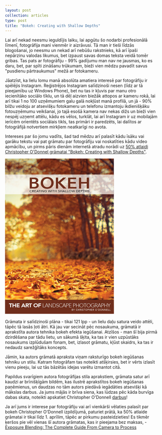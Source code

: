 ```yaml
---
layout: post
collection: articles
type: post
title: "Bokeh: Creating with Shallow Depths"
---
```


Lai arī nekad neesmu ieguldījis laiku, lai apgūtu šo nodarbi profesionālā līmenī, fotogrāfija mani vienmēr ir aizrāvusi. Tā man ir tieši līdzās blogošanai, jo neesmu un nekad arī nebūšu rakstnieks, kā arī īpaši nepārzinu valodas likumus, bet izpaust savas domas teksta veidā tomēr gribas. Tas pats ar fotogrāfiju - 99% gadījumu man nav ne jausmas, ko es daru, bet, par spīti zināšanu trūkumam, bieži vien mēdzu pavadīt savus "pusdienu pārtraukumus" mežā ar fotokameru.

Jāatzīst, ka lielu lomu manā absolūta amatiera interesē par fotogrāfiju ir spēlējis Instagram. Reģistrējos Instagram salīdzinoši nesen (līdz ar tā pieejamību uz Windows Phone), bet nu tas ir kļuvis par manu otro iecienītāko sociālo tīklu, un tā dēļ aizvien biežāk attopos ar kameru rokā, lai arī tikai 1 no 100 uzņēmumiem galu galā nokļūst manā profilā, un jā - 90% bilžu veidoju ar atsevišķu fotokameru un telefonu izmantoju ikdienišķāku fotouzņēmumu veikšanai, jo tajā esošā kamera nav nekas dižs un bieži vien nespēj uzņemt attēlu, kādu es vēlos, turklāt, lai arī Instagram ir uz mobilajām ierīcēm orientēts sociālais tikls, tas primāri ir paredzēts, lai dalītos ar fotogrāfijā notvertiem mirkļiem neatkarīgi no avota.

Intereses par šo jomu vadīts, šad tad mēdzu arī palasīt kādu īsāku vai garāku tekstu vai pat grāmatu par fotogrāfiju vai noskatīties kādu video apmācību, un pirms pāris dienām internetā atradu norādi uz [50% atlaidi Christopher O'Donnel grāmatai "Bokeh: Creating with Shallow Depths"](http://christopherodonnellphotography.com/art-of-bokeh-guide-shallow-depths-landscape-photography/ "Bokeh: Creating with Shallow Depths eBook » Christopher O'Donnell"). 

<img class="position right" src="/public/images/posts/bokeh-ebook.jpg" alt="Bokeh ebook" style="max-width: 360px;">

Grāmata ir salīdzinoši plāna - tikai 121 lpp - un lielu daļu satura veido attēli, tāpēc tā lasās ļoti ātri. Kā jau var secināt pēc nosaukuma, grāmatā ir aprakstīta autora tehnika bokeh efekta iegūšanai. Atzīšos - man šī bija pirmā dzirdēšana par tādu lietu, un sākumā šķita, ka tas ir vien uzpūstāks nosaukums izplūdušam fonam, bet, izlasot grāmatu, kļūst skaidrs, ka tas ir nedaudz sarežģītāks koncepts.

Jāmin, ka autors grāmatā apraksta viņam raksturīgo bokeh iegūšanas tehniku un stilu. Katram fotogrāfam tas noteikti atšķirsies, bet ir vērts izlasīt vienu pieeju, lai uz tās bāzētās idejas varētu izmantot citā.

Papildus svarīgiem autora fotogrāfijas stila aprakstiem, grāmata satur arī kaudzi ar brīnišķīgām bildēm, kas ilustrē aprakstītos bokeh iegūšanas paņēmienus, un daudzas no tām autors piedāvā iegādāties atsevišķi kā mākslas darbus. Ja jums mājās ir brīva siena, kas lūdzas pēc kāda burvīga dabas skata, noteikti apskatiet Christopher O'Donnell [darbus](http://store.christopherodonnellphotography.com)!

Ja arī jums ir interese par fotogrāfiju vai arī vienkārši vēlaties palasīt par bokeh Christopher O'Donnell izpildījumā, paturiet prātā, ka 50% atlaide grāmatai ir tikai līdz 1. aprīlim, tāpēc ar pirkumu pasteidzieties! Es tikmēr ķeršos pie vēl vienas šī autora grāmatas, kas ir pieejama bez maksas, - [Exposure Blending: The Complete Guide From Camera to Process](http://christopherodonnellphotography.com/exposure-blending/ "Exposure Blending: The Complete Guide From Camera to Process - Christopher - Donnell » Christopher O'Donnell")